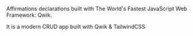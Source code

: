 Affirmations declarations  built with The World's Fastest JavaScript Web Framework: Qwik.

It is a modern CRUD app built with Qwik & TailwindCSS 